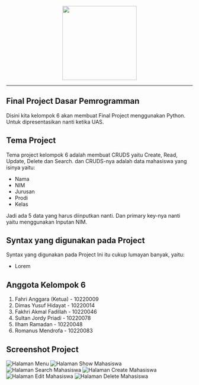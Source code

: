 <p align="center"><a href="https://bsi.ac.id" target="_blank"><img src="https://pbs.twimg.com/media/DpNiWO7UcAUQKEq.png" width="200"></a></p>

-----

## Final Project Dasar Pemrogramman
Disini kita kelompok 6 akan membuat Final Project menggunakan Python. Untuk dipresentasikan nanti ketika UAS.

## Tema Project
Tema project kelompok 6 adalah membuat CRUDS yaitu Create, Read, Update, Delete dan Search. dan CRUDS-nya adalah data mahasiswa yang isinya yaitu:

- Nama
- NIM
- Jurusan
- Prodi
- Kelas

Jadi ada 5 data yang harus diinputkan nanti. Dan primary key-nya nanti yaitu menggunakan Inputan NIM.

## Syntax yang digunakan pada Project
Syntax yang digunakan pada Project Ini itu cukup lumayan banyak, yaitu:
- Lorem

## Anggota Kelompok 6
1. Fahri Anggara (Ketua) - 10220009
2. Dimas Yusuf Hidayat - 10220014
3. Fakhri Akmal Fadillah - 10220046
4. Sultan Jordy Priadi - 10220078
5. Ilham Ramadan - 10220048
6. Romanus Mendrofa - 10220083

## Screenshot Project
![Halaman Menu](https://raw.githubusercontent.com/fahrianggara/project-python/main/assets/img/halaman-menu.png)
![Halaman Show Mahasiswa](https://raw.githubusercontent.com/fahrianggara/project-python/main/assets/img/halaman-show.png)
![Halaman Search Mahasiswa](https://raw.githubusercontent.com/fahrianggara/project-python/main/assets/img/halaman-search.png)
![Halaman Create Mahasiswa](https://raw.githubusercontent.com/fahrianggara/project-python/main/assets/img/halaman-create.png)
![Halaman Edit Mahasiswa](https://raw.githubusercontent.com/fahrianggara/project-python/main/assets/img/halaman-edit.png)
![Halaman Delete Mahasiswa](https://raw.githubusercontent.com/fahrianggara/project-python/main/assets/img/halaman-delete.png)


